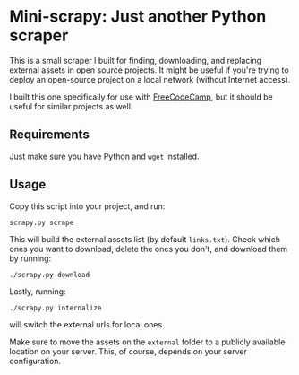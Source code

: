 # Mini-scrapy: Just another Python scraper

This is a small scraper I built for finding, downloading, and replacing external assets in open source projects. It might be useful if you're trying to deploy an open-source project on a local network (without Internet access).

I built this one specifically for use with [FreeCodeCamp](https://github.com/FreeCodeCamp/FreeCodeCamp), but it should be useful for similar projects as well.

## Requirements

Just make sure you have Python and `wget` installed.

## Usage

Copy this script into your project, and run:

```
scrapy.py scrape
``` 

This will build the external assets list (by default `links.txt`). Check which ones you want to download, delete the ones you don't, and download them by running:

```
./scrapy.py download
```

Lastly, running:

```
./scrapy.py internalize
``` 

will switch the external urls for local ones. 

Make sure to move the assets on the `external` folder to a publicly available location on your server. This, of course, depends on your server configuration.
